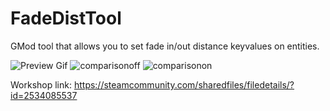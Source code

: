 # FadeDistTool
GMod tool that allows you to set fade in/out distance keyvalues on entities.

![Preview Gif](https://steamuserimages-a.akamaihd.net/ugc/1704032449693790849/B407A7C9D0C6CE0754A1F21A55E247F14FE3F759/)
![comparisonoff](https://steamuserimages-a.akamaihd.net/ugc/1704032449693811523/63DAA6C60AFB11FDFFDD0BACE1CDBF9BBE496630/)
![comparisonon](https://steamuserimages-a.akamaihd.net/ugc/1704032449693811523/63DAA6C60AFB11FDFFDD0BACE1CDBF9BBE496630/)

Workshop link:
https://steamcommunity.com/sharedfiles/filedetails/?id=2534085537
